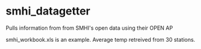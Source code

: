 # smhi_datagetter
Pulls information from from SMHI's open data using their OPEN AP

smhi_workbook.xls is an example. Average temp retreived from 30 stations. 
